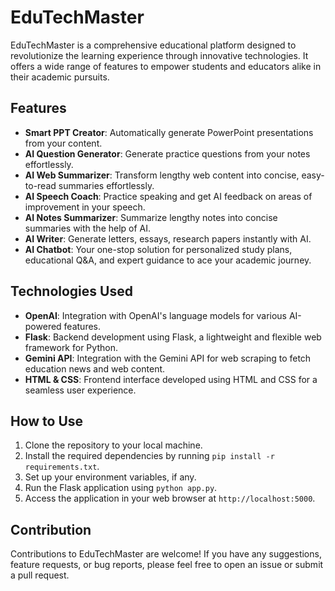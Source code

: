 # EduTechMaster

EduTechMaster is a comprehensive educational platform designed to revolutionize the learning experience through innovative technologies. It offers a wide range of features to empower students and educators alike in their academic pursuits.

## Features

- **Smart PPT Creator**: Automatically generate PowerPoint presentations from your content.
- **AI Question Generator**: Generate practice questions from your notes effortlessly.
- **AI Web Summarizer**: Transform lengthy web content into concise, easy-to-read summaries effortlessly.
- **AI Speech Coach**: Practice speaking and get AI feedback on areas of improvement in your speech.
- **AI Notes Summarizer**: Summarize lengthy notes into concise summaries with the help of AI.
- **AI Writer**: Generate letters, essays, research papers instantly with AI.
- **AI Chatbot**: Your one-stop solution for personalized study plans, educational Q&A, and expert guidance to ace your academic journey.

## Technologies Used

- **OpenAI**: Integration with OpenAI's language models for various AI-powered features.
- **Flask**: Backend development using Flask, a lightweight and flexible web framework for Python.
- **Gemini API**: Integration with the Gemini API for web scraping to fetch education news and web content.
- **HTML & CSS**: Frontend interface developed using HTML and CSS for a seamless user experience.

## How to Use

1. Clone the repository to your local machine.
2. Install the required dependencies by running `pip install -r requirements.txt`.
3. Set up your environment variables, if any.
4. Run the Flask application using `python app.py`.
5. Access the application in your web browser at `http://localhost:5000`.

## Contribution

Contributions to EduTechMaster are welcome! If you have any suggestions, feature requests, or bug reports, please feel free to open an issue or submit a pull request.
